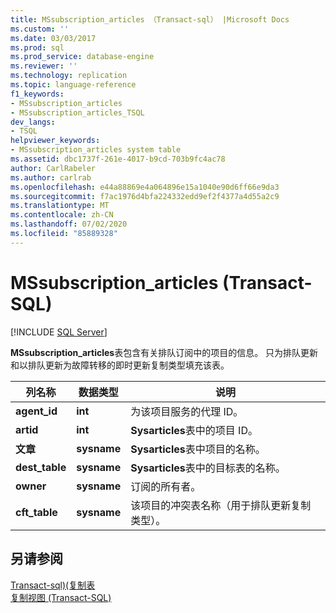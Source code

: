 ```yaml
---
title: MSsubscription_articles （Transact-sql） |Microsoft Docs
ms.custom: ''
ms.date: 03/03/2017
ms.prod: sql
ms.prod_service: database-engine
ms.reviewer: ''
ms.technology: replication
ms.topic: language-reference
f1_keywords:
- MSsubscription_articles
- MSsubscription_articles_TSQL
dev_langs:
- TSQL
helpviewer_keywords:
- MSsubscription_articles system table
ms.assetid: dbc1737f-261e-4017-b9cd-703b9fc4ac78
author: CarlRabeler
ms.author: carlrab
ms.openlocfilehash: e44a88869e4a064896e15a1040e90d6ff66e9da3
ms.sourcegitcommit: f7ac1976d4bfa224332edd9ef2f4377a4d55a2c9
ms.translationtype: MT
ms.contentlocale: zh-CN
ms.lasthandoff: 07/02/2020
ms.locfileid: "85889328"
---
```

# <a name="mssubscription_articles-transact-sql"></a>MSsubscription_articles (Transact-SQL)
[!INCLUDE [SQL Server](../../includes/applies-to-version/sqlserver.md)]

  **MSsubscription_articles**表包含有关排队订阅中的项目的信息。 只为排队更新和以排队更新为故障转移的即时更新复制类型填充该表。  
  
|列名称|数据类型|说明|  
|-----------------|---------------|-----------------|  
|**agent_id**|**int**|为该项目服务的代理 ID。|  
|**artid**|**int**|**Sysarticles**表中的项目 ID。|  
|**文章**|**sysname**|**Sysarticles**表中项目的名称。|  
|**dest_table**|**sysname**|**Sysarticles**表中的目标表的名称。|  
|**owner**|**sysname**|订阅的所有者。|  
|**cft_table**|**sysname**|该项目的冲突表名称（用于排队更新复制类型）。|  
  
## <a name="see-also"></a>另请参阅  
 [Transact-sql&#41;&#40;复制表](../../relational-databases/system-tables/replication-tables-transact-sql.md)   
 [复制视图 (Transact-SQL)](../../relational-databases/system-views/replication-views-transact-sql.md)  
  
  
